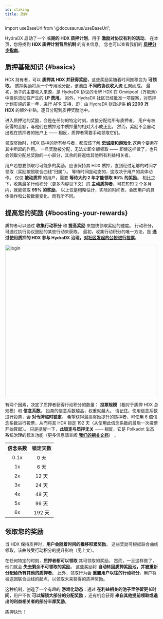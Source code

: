 ```yaml
---
id: staking
title: 质押
---
```


import useBaseUrl from '@docusaurus/useBaseUrl';

HydraDX 启动了一个 **长期的 HDX 质押计划**，用于 **激励对协议有利的活动**。 在本页，您将找到 **HDX 质押计划背后机制** 的有关信息。 您也可以查看我们的 **[质押分步指南](/howto_stake)**。

## 质押基础知识 {#basics}

HDX 持有者，可以 **质押其 HDX 并获得奖励**，这些奖励奖随着时间推移变为 **可领取**。 质押奖励将从一个专用池分配，该池由 **不同的协议收入流** 汇聚而成。 最初，池子的主要收入来源，是 HydraDX 协议的令牌 HDX 在 Omnipool（万能池）中提供流动性产生的 **LP 费用**。 另外，HydraDX 社区已经批准一项提案，对质押计划实施的第一年，进行 APR 支持，即：由 HydraDX 财政提供 **约 2200 万 HDX** 的额外补贴，逐日分配到质押奖励池中。

进入质押池的奖励，会是在任何的特定时刻，直接分配给所有质押者。 用户有权获得的金额，与他们在质押池中质押量的相对大小成正比。 然而，奖励不会自动出现在质押者的账户上 —— 相反，质押者需要手动领取它们。

领取奖励时，HDX 质押的所有参与者，都应该了解 **忠诚度和游戏化** 这两个要素在其中所起的作用。 一旦奖励被分配，无法立即全额领取 —— 即使这样做了，也只会领取分配总奖励的一小部分，其余的将返给其他所有利益相关者。

用户若想要领取尽可能多的奖励，应该保持其 HDX 质押，直到经过足够的时间才领取（奖励按照联合曲线“归属”）。 等待时间是动态的，这取决于用户的具体动作。 仅仅 **被动质押** 的用户，需要 **等待大约 2 年才能领取 95% 的奖励**。 相比之下，收集最多行动积分（更多内容见下文）的 **主动质押者**，可在短短 2 个多月内，就能领取 **95% 的奖励**。 以上仅是粗略估计，实际的时间表，会因用户的具体操作和公投数量变化，而有所不同。

## 提高您的奖励 {#boosting-your-rewards}

质押者可以通过 **收集行动积分** 和 **提高奖励** 来加快领取奖励的速度。 行动积分，可通过执行协议鼓励的某些行动来获取。 最初，收集行动积分的唯一方法，是 **通过使用质押的 HDX 参与 HydraDX 治理，[对社区发起的公投进行投票](https://hydradx.subsquare.io/democracy/referenda)**。

<div style={{textAlign: 'center'}}>
  <img alt="login" src={useBaseUrl('/staking/rewards_bonding_curve.jpg')} width="500px" />
</div>

有两个因素，决定了质押者获得行动积分的数量： **投票规模**（相对于质押 HDX 总规模）和 **信念系数**。 投票的信念系数越高，权重就越大。 请记住，使用信念系数进行投票，会 **对令牌临时锁定**。 希望获得最高奖励提升的质押者，可使用 6 倍信念系数进行投票，从而将其 HDX 锁定 192 天（从使用此信念系数的最后一次投票开始算起）。 只是提醒一下，**此锁定与质押无关** —— 相反，它是 Polkadot 生态系统治理的标准功能（更多信息请查阅 **[我们的相关文档](/democracy_referenda#referenda-votes-weighing)**） 。

| 信念系数               | 锁定天数              |
|:---------------------:|:---------------------:|
| 0.1x                  |  0 天                 |
| 1x                    |  6 天                 |
| 2x                    |  12 天                |
| 3x                    |  24 天                |
| 4x                    |  48 天                |
| 5x                    |  96 天                |
| 6x                    |  192 天               |

## 领取您的奖励

当 HDX 保持质押时，**用户会随着时间的推移积累奖励**。 这些奖励可根据联合曲线领取，该曲线受行动积分的提升影响（见上文）。

在任何特定的时刻，**质押者都可以领取** 其可领取的奖励。 然而，一旦这样做了，他们就会 **失去剩余不可领取的奖励**。 这些奖励将 **自动转回质押奖励池，并被重新分配给所有其他的质押者**。 此外，领取行为会 **重置用户以往的行动积分**，用户将被送回联合曲线的起点，以领取未来获得的质押奖励。

这种机制，创造了一个有趣的 **游戏化动态**：通过 **在利益相关的池子里停留更长时间**，用户不仅 **可以解锁大部分的分配奖励** ，还有机会获得 **来自其他提前领取或退出的利益相关者的部分丰厚奖励**。

质押快乐！
